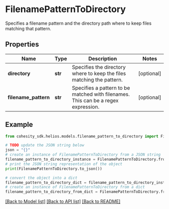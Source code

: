 # FilenamePatternToDirectory

Specifies a filename pattern and the directory path where to keep files matching that pattern.

## Properties

Name | Type | Description | Notes
------------ | ------------- | ------------- | -------------
**directory** | **str** | Specifies the directory where to keep the files matching the pattern. | [optional] 
**filename_pattern** | **str** | Specifies a pattern to be matched with filenames. This can be a regex expression. | [optional] 

## Example

```python
from cohesity_sdk.helios.models.filename_pattern_to_directory import FilenamePatternToDirectory

# TODO update the JSON string below
json = "{}"
# create an instance of FilenamePatternToDirectory from a JSON string
filename_pattern_to_directory_instance = FilenamePatternToDirectory.from_json(json)
# print the JSON string representation of the object
print(FilenamePatternToDirectory.to_json())

# convert the object into a dict
filename_pattern_to_directory_dict = filename_pattern_to_directory_instance.to_dict()
# create an instance of FilenamePatternToDirectory from a dict
filename_pattern_to_directory_from_dict = FilenamePatternToDirectory.from_dict(filename_pattern_to_directory_dict)
```
[[Back to Model list]](../README.md#documentation-for-models) [[Back to API list]](../README.md#documentation-for-api-endpoints) [[Back to README]](../README.md)


